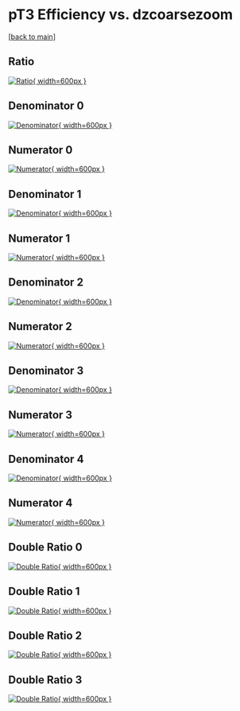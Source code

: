 # pT3 Efficiency vs. dzcoarsezoom

[[back to main](./)]



## Ratio

[![Ratio](../mtv/var/pT3_base_11_-1_eff_dzcoarsezoom.png){ width=600px }](../mtv/var/pT3_base_11_-1_eff_dzcoarsezoom.pdf)

## Denominator 0

[![Denominator](../mtv/den/pT3_base_11_-1_eff_dzcoarsezoom_den0.png){ width=600px }](../mtv/den/pT3_base_11_-1_eff_dzcoarsezoom_den0.pdf)

## Numerator 0

[![Numerator](../mtv/num/pT3_base_11_-1_eff_dzcoarsezoom_num0.png){ width=600px }](../mtv/num/pT3_base_11_-1_eff_dzcoarsezoom_num0.pdf)

## Denominator 1

[![Denominator](../mtv/den/pT3_base_11_-1_eff_dzcoarsezoom_den1.png){ width=600px }](../mtv/den/pT3_base_11_-1_eff_dzcoarsezoom_den1.pdf)

## Numerator 1

[![Numerator](../mtv/num/pT3_base_11_-1_eff_dzcoarsezoom_num1.png){ width=600px }](../mtv/num/pT3_base_11_-1_eff_dzcoarsezoom_num1.pdf)

## Denominator 2

[![Denominator](../mtv/den/pT3_base_11_-1_eff_dzcoarsezoom_den2.png){ width=600px }](../mtv/den/pT3_base_11_-1_eff_dzcoarsezoom_den2.pdf)

## Numerator 2

[![Numerator](../mtv/num/pT3_base_11_-1_eff_dzcoarsezoom_num2.png){ width=600px }](../mtv/num/pT3_base_11_-1_eff_dzcoarsezoom_num2.pdf)

## Denominator 3

[![Denominator](../mtv/den/pT3_base_11_-1_eff_dzcoarsezoom_den3.png){ width=600px }](../mtv/den/pT3_base_11_-1_eff_dzcoarsezoom_den3.pdf)

## Numerator 3

[![Numerator](../mtv/num/pT3_base_11_-1_eff_dzcoarsezoom_num3.png){ width=600px }](../mtv/num/pT3_base_11_-1_eff_dzcoarsezoom_num3.pdf)

## Denominator 4

[![Denominator](../mtv/den/pT3_base_11_-1_eff_dzcoarsezoom_den4.png){ width=600px }](../mtv/den/pT3_base_11_-1_eff_dzcoarsezoom_den4.pdf)

## Numerator 4

[![Numerator](../mtv/num/pT3_base_11_-1_eff_dzcoarsezoom_num4.png){ width=600px }](../mtv/num/pT3_base_11_-1_eff_dzcoarsezoom_num4.pdf)

## Double Ratio 0

[![Double Ratio](../mtv/ratio/pT3_base_11_-1_eff_dzcoarsezoom_ratio0.png){ width=600px }](../mtv/ratio/pT3_base_11_-1_eff_dzcoarsezoom_ratio0.pdf)

## Double Ratio 1

[![Double Ratio](../mtv/ratio/pT3_base_11_-1_eff_dzcoarsezoom_ratio1.png){ width=600px }](../mtv/ratio/pT3_base_11_-1_eff_dzcoarsezoom_ratio1.pdf)

## Double Ratio 2

[![Double Ratio](../mtv/ratio/pT3_base_11_-1_eff_dzcoarsezoom_ratio2.png){ width=600px }](../mtv/ratio/pT3_base_11_-1_eff_dzcoarsezoom_ratio2.pdf)

## Double Ratio 3

[![Double Ratio](../mtv/ratio/pT3_base_11_-1_eff_dzcoarsezoom_ratio3.png){ width=600px }](../mtv/ratio/pT3_base_11_-1_eff_dzcoarsezoom_ratio3.pdf)


